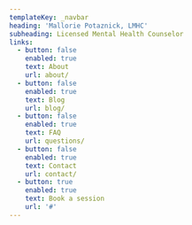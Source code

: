 ```yaml
---
templateKey: _navbar
heading: 'Mallorie Potaznick, LMHC'
subheading: Licensed Mental Health Counselor
links:
  - button: false
    enabled: true
    text: About
    url: about/
  - button: false
    enabled: true
    text: Blog
    url: blog/
  - button: false
    enabled: true
    text: FAQ
    url: questions/
  - button: false
    enabled: true
    text: Contact
    url: contact/
  - button: true
    enabled: true
    text: Book a session
    url: '#'
---
```


